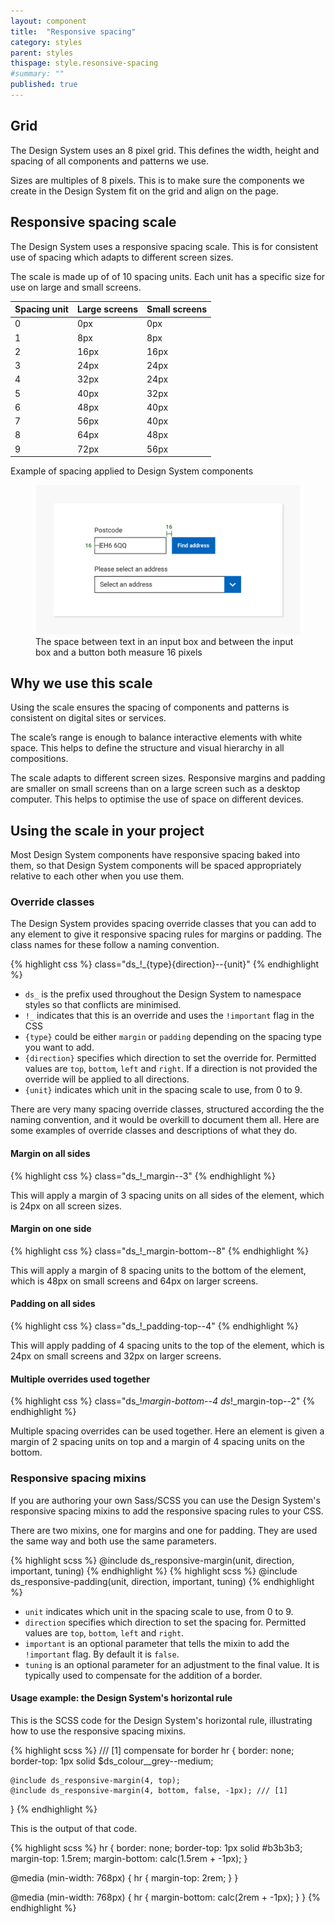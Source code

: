 ```yaml
---
layout: component
title:  "Responsive spacing"
category: styles
parent: styles
thispage: style.resonsive-spacing
#summary: ""
published: true
---
```


## Grid

The Design System uses an 8 pixel grid. This defines the width, height and spacing of all components and patterns we use.

Sizes are multiples of 8 pixels. This is to make sure the components we create in the Design System fit on the grid and align on the page.

## Responsive spacing scale

The Design System uses a responsive spacing scale. This is for consistent use of spacing which adapts to different screen sizes.

The scale is made up of  of 10 spacing units. Each unit has a specific size for use on large and small screens.


<table class="ds_table">
  <thead>
    <tr>
      <th>Spacing unit</th>
      <th>Large screens</th>
      <th>Small screens</th>
    </tr>
  </thead>
  <tbody>
    <tr>
      <td>0</td>
      <td>0px</td>
      <td>0px</td>
    </tr>
    <tr>
      <td>1</td>
      <td>8px</td>
      <td>8px</td>
    </tr>
    <tr>
      <td>2</td>
      <td>16px</td>
      <td>16px</td>
    </tr>
    <tr>
      <td>3</td>
      <td>24px</td>
      <td>24px</td>
    </tr>
    <tr>
      <td>4</td>
      <td>32px</td>
      <td>24px</td>
    </tr>
    <tr>
      <td>5</td>
      <td>40px</td>
      <td>32px</td>
    </tr>
    <tr>
      <td>6</td>
      <td>48px</td>
      <td>40px</td>
    </tr>
    <tr>
      <td>7</td>
      <td>56px</td>
      <td>40px</td>
    </tr>
    <tr>
      <td>8</td>
      <td>64px</td>
      <td>48px</td>
    </tr>
    <tr>
      <td>9</td>
      <td>72px</td>
      <td>56px</td>
    </tr>
  </tbody>
</table>

Example of spacing applied to Design System components

<figure class="example__content">
<img alt="A text input with overlaid measurements showing padding inside the text input and space between the text input and an adjacent button" src="/assets/images/spacing-infographic-2.png" loading="lazy">
<figcaption>The space between text in an input box and between the input box and a button both measure 16 pixels</figcaption>
</figure>

## Why we use this scale

Using the scale ensures the spacing of components and patterns is consistent on digital sites or services.

The scale’s range is enough to balance interactive elements with white space. This helps to define the structure and visual hierarchy in all compositions.

The scale adapts to different screen sizes. Responsive margins and padding are smaller on small screens than on a large screen such as a desktop computer. This helps to optimise the use of space on different devices.

## Using the scale in your project

Most Design System components have responsive spacing baked into them, so that Design System components will be spaced appropriately relative to each other when you use them.

### Override classes

The Design System provides spacing override classes that you can add to any element to give it responsive spacing rules for margins or padding. The class names for these follow a naming convention.

{% highlight css %}
class="ds_!_{type}{direction}--{unit}"
{% endhighlight %}

* `ds_` is the prefix used throughout the Design System to namespace styles so that conflicts are minimised.
* `!_` indicates that this is an override and uses the `!important` flag in the CSS
* `{type}` could be either `margin` or `padding` depending on the spacing type you want to add.
* `{direction}` specifies which direction to set the override for. Permitted values are `top`, `bottom`, `left` and `right`. If a direction is not provided the override will be applied to all directions.
* `{unit}` indicates which unit in the spacing scale to use, from 0 to 9.

There are very many spacing override classes, structured according the the naming convention, and it would be overkill to document them all. Here are some examples of override classes and descriptions of what they do.

#### Margin on all sides

{% highlight css %}
class="ds_!_margin--3"
{% endhighlight %}

This will apply a margin of 3 spacing units on all sides of the element, which is 24px on all screen sizes.

#### Margin on one side

{% highlight css %}
class="ds_!_margin-bottom--8"
{% endhighlight %}

This will apply a margin of 8 spacing units to the bottom of the element, which is 48px on small screens and 64px on larger screens.

#### Padding on all sides

{% highlight css %}
class="ds_!_padding-top--4"
{% endhighlight %}

This will apply padding of 4 spacing units to the top of the element, which is 24px on small screens and 32px on larger screens.

#### Multiple overrides used together

{% highlight css %}
class="ds_!_margin-bottom--4  ds_!_margin-top--2"
{% endhighlight %}

Multiple spacing overrides can be used together. Here an element is given a margin of 2 spacing units on top and a margin of 4 spacing units on the bottom.

### Responsive spacing mixins

If you are authoring your own Sass/SCSS you can use the Design System's responsive spacing mixins to add the responsive spacing rules to your CSS.

There are two mixins, one for margins and one for padding. They are used the same way and both use the same parameters.

{% highlight scss %}
@include ds_responsive-margin(unit, direction, important, tuning)
{% endhighlight %}
{% highlight scss %}
@include ds_responsive-padding(unit, direction, important, tuning)
{% endhighlight %}

* `unit` indicates which unit in the spacing scale to use, from 0 to 9.
* `direction` specifies which direction to set the spacing for. Permitted values are `top`, `bottom`, `left` and `right`.
* `important` is an optional parameter that tells the mixin to add the `!important` flag. By default it is `false`.
* `tuning` is an optional parameter for an adjustment to the final value. It is typically used to compensate for the addition of a border.

#### Usage example: the Design System's horizontal rule

This is the SCSS code for the Design System's horizontal rule, illustrating how to use the responsive spacing mixins.

{% highlight scss %}
/// [1] compensate for border
hr {
    border: none;
    border-top: 1px solid $ds_colour__grey--medium;

    @include ds_responsive-margin(4, top);
    @include ds_responsive-margin(4, bottom, false, -1px); /// [1]
}
{% endhighlight %}

This is the output of that code.

{% highlight scss %}
hr {
  border: none;
  border-top: 1px solid #b3b3b3;
  margin-top: 1.5rem;
  margin-bottom: calc(1.5rem + -1px);
}

@media (min-width: 768px) {
  hr {
    margin-top: 2rem;
  }
}

@media (min-width: 768px) {
  hr {
    margin-bottom: calc(2rem + -1px);
  }
}
{% endhighlight %}
